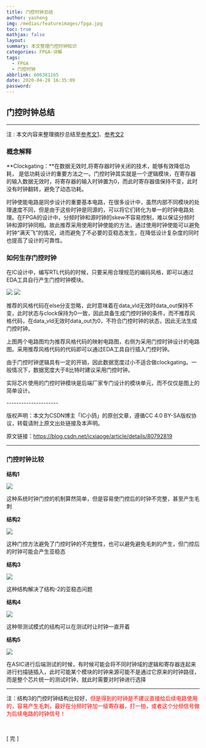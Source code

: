 ```yaml
---
title: 门控时钟总结
author: yasheng
img: /medias/featureimages/fpga.jpg
toc: true
mathjax: false
layout:
summary: 本文整理门控时钟知识
categories: FPGA-详解
tags:
  - FPGA
  - 门控时钟
abbrlink: 606381165
date: 2020-04-28 16:35:09
password:
---
```


## 门控时钟总结

---

注 : 本文内容来整理摘抄总结至[参考文1](https://blog.csdn.net/icxiaoge/article/details/80792819)、[参考文2](https://blog.csdn.net/bleauchat/article/details/96502907)

### 概念解释

**Clockgating：**在数据无效时,将寄存器时钟关闭的技术，能够有效降低功耗， 是低功耗设计的重要方法之一。门控时钟其实就是一个逻辑模块，在寄存器的输入数据无效时，将寄存器的输入时钟置为0，而此时寄存器值保持不变，此时没有时钟翻转，避免了动态功耗。

时钟使能电路是同步设计的重要基本电路，在很多设计中，虽然内部不同模块的处理速度不同，但是由于这些时钟是同源的，可以将它们转化为单一的时钟电路处理。在FPGA的设计中，分频时钟和源时钟的skew不容易控制，难以保证分频时钟和源时钟同相。故此推荐采用使用时钟使能的方法，通过使用时钟使能可以避免时钟“满天飞”的情况，进而避免了不必要的亚稳态发生，在降低设计复杂度的同时也提高了设计的可靠性。

### **如何生存门控时钟**

在IC设计中，编写RTL代码的时候，只要采用合理规范的编码风格，即可以通过EDA工具自行产生门控时钟模块。

<img src="/images/post_images/fpga_clock_gating/clock_gating_01.png">

<img src="/images/post_images/fpga_clock_gating/clock_gating_02.png">

推荐的风格代码在else分支忽略，此时意味着在data_vld无效时data_out保持不变，此时状态与clock保持为0一致，因此具备生成门控时钟的条件，而不推荐风格代码，在data_vld无效时data_out为0，不符合门控时钟的状态，因此无法生成门控时钟。

上图两个电路图均为推荐风格代码的映射电路图，右侧为采用门控时钟设计的电路图。采用推荐风格代码的代码即可以通过EDA工具自行插入门控时钟。

由于门控时钟逻辑具有一定的开销，因此数据宽度过小不适合做clockgating。一般情况下，数据宽度大于8比特时建议采用门控时钟。

实际芯片使用的门控时钟模块是后端厂家专门设计的模块单元，而不仅仅是图上的简单设计。

\---------------------

版权声明：本文为CSDN博主「IC小鸽」的原创文章，遵循CC 4.0 BY-SA版权协议，转载请附上原文出处链接及本声明。

原文链接：https://blog.csdn.net/icxiaoge/article/details/80792819

---------

### 门控时钟比较

**结构1**

<img src="/images/post_images/fpga_clock_gating/clock_gating_03.png">

这种系统时钟门控的机制算然简单，但是容易使门控后的时钟不完整，甚至产生毛刺

**结构2**

<img src="/images/post_images/fpga_clock_gating/clock_gating_04.png">

这种门控方法避免了门控时钟的不完整性，也可以避免避免毛刺的产生，但门控后的时钟可能会产生亚稳态

**结构3**

<img src="/images/post_images/fpga_clock_gating/clock_gating_05.png">

这种结构解决了结构-2的亚稳态问题

**结构4**

<img src="/images/post_images/fpga_clock_gating/clock_gating_06.png">

这种带测试模式的结构可以在测试时让时钟一直开着

**结构5**

<img src="/images/post_images/fpga_clock_gating/clock_gating_07.png">

在ASIC进行后端测试的时候，有时候可能会将不同时钟域的逻辑和寄存器连起来进行扫描链插入，此时可能某个模块的时钟来源可能不是通过它原来的时钟路径，而是整个芯片统一的测试时钟，就此时需要对时钟进行选择

-------------------

注：结构3的门控时钟结构比较好，<font color=red>但是得到的时钟是不建议直接给后续电路使用的，容易产生毛刺，最好在分频时钟加一级寄存器，打一拍，或者这个分频信号做为后续电路的时钟信号！</font>



​                  

[  完  ]